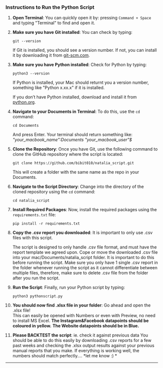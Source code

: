 

### Instructions to Run the Python Script

1. **Open Terminal**: You can quickly open it by:
   pressing `Command + Space` 
   and typing "Terminal" to find and open it.

2. **Make sure you have Git installed**: You can check by typing:

   ```
   git --version
   ```

   If Git is installed, you should see a version number. If not, you can install it by downloading it from [git-scm.com](https://git-scm.com/downloads).

3. **Make sure you have Python installed**: Check for Python by typing:

   ```
   python3 --version
   ```
   
   If Python is installed, your Mac should returnt you a version number, something like "Python x.xx.x" if it is installed. 

   If you don’t have Python installed, download and install it from [python.org](https://www.python.org/downloads/).

4. **Navigate to your Documents in Terminal**: To do this, use the `cd` command:

   ```
   cd Documents
   ```
   
   And press Enter. Your terminal should return something like: 
   *"your_macbook_name":Documents "your_macbook_user"$*

5. **Clone the Repository**: 
   Once you have Git, use the following command to clone the GitHub repository where the script is located:

   ```
   git clone https://github.com/bibit010/natalia_script.git
   ```

   This will create a folder with the same name as the repo in your Documents.

6. **Navigate to the Script Directory**: 
   Change into the directory of the cloned repository using the `cd` command:

   ```
   cd natalia_script
   ```

7. **Install Required Packages**: Now, install the required packages using the `requirements.txt` file:

   ```
   pip install -r requirements.txt
   ```

8. **Copy the .csv report you downloaded**: It is important to only use .csv files with this script. 

   The script is designed to only handle .csv file format, and must have the report template we agreed upon. Cope or move the downloaded .csv file into your mac/Documents/natalia_script folder. It is important to do this before running the script. Make sure you only have 1 single .csv report in the folder whenever running the script as it cannot differentiate between multiple files, therefore, make sure to delete .csv file from the folder after you run the script. 

9. **Run the Script**: Finally, run your Python script by typing:

   ```
   python3 pythonscript.py
   ```

10. **You should now find .xlsx file in your folder**: Go ahead and open the .xlsx file!  
   This can easily be opened with Numbers or even with Preview, no need to install MS Excel. 
   **The Instagram&Facebook datapoints should be coloured in yellow.**
   **The Website datapoints should be in Blue.**


11. **Please BACKTEST the script**: ie. check it against previous data
   You should be able to do this easily by downloading .csv reports for a few past weeks and checking the .xlsx output results against your previous manual reports that you make. 
   If everything is working well, the numbers should match perfectly.... *let me know :) *

---

